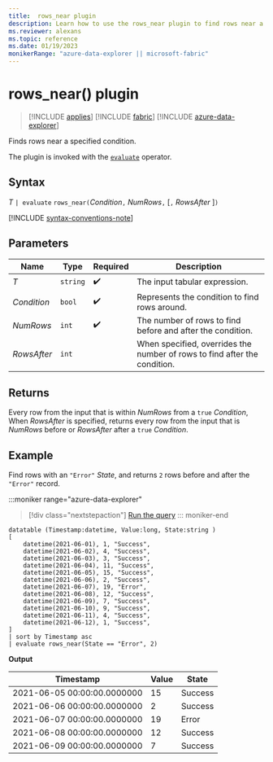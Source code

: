 ```yaml
---
title:  rows_near plugin
description: Learn how to use the rows_near plugin to find rows near a specified condition.
ms.reviewer: alexans
ms.topic: reference
ms.date: 01/19/2023
monikerRange: "azure-data-explorer || microsoft-fabric"
---
```

# rows_near() plugin

> [!INCLUDE [applies](../includes/applies-to-version/applies.md)] [!INCLUDE [fabric](../includes/applies-to-version/fabric.md)] [!INCLUDE [azure-data-explorer](../includes/applies-to-version/azure-data-explorer.md)] 

Finds rows near a specified condition.

The plugin is invoked with the [`evaluate`](evaluate-operator.md) operator.

## Syntax

*T* `| evaluate` `rows_near(`*Condition*`,` *NumRows*`,` [`,` *RowsAfter* ]`)`

[!INCLUDE [syntax-conventions-note](../includes/syntax-conventions-note.md)]

## Parameters

| Name | Type | Required | Description |
|--|--|--|--|
| *T*| `string` |  :heavy_check_mark: | The input tabular expression.|
| *Condition*| `bool` |  :heavy_check_mark: | Represents the condition to find rows around.|
| *NumRows*| `int` |  :heavy_check_mark: | The number of rows to find before and after the condition.|
| *RowsAfter*| `int` | | When specified, overrides the number of rows to find after the condition.|

## Returns

Every row from the input that is within *NumRows* from a `true` *Condition*,
When *RowsAfter* is specified, returns every row from the input that is *NumRows* before or *RowsAfter* after a `true` *Condition*.

## Example

Find rows with an `"Error"` *State*, and returns `2` rows before and after the `"Error"` record.

:::moniker range="azure-data-explorer"
> [!div class="nextstepaction"]
> <a href="https://dataexplorer.azure.com/clusters/help/databases/Samples?query=H4sIAAAAAAAAA43SSwqDMBAG4L2nGFwppJDEVxVc9gSWbkopUYMIakoSWwo9fMdC3RRpklXIxwzM/K2weOtBQnDsR2msGG9FK6y0+CJwEsMsi0FNHYEKpSyM1f3UQeidPcDzpQGnnO1ouqMsJMAI+NXcNNIYn2w4ji52cBG6yMHFS1+XxskCEweYIuQOLlsK5ggPWiu9yfYLc6mXI8z+O0bR5Q6OuU2a8Z/NXbwXGKUt1E9Y4wHCNIAf8o7hwCKg1cNcJyl08IkIlOU6CuDhGzR1CNFiAgAA" target="_blank">Run the query</a>
::: moniker-end

```kusto
datatable (Timestamp:datetime, Value:long, State:string )
[
    datetime(2021-06-01), 1, "Success",
    datetime(2021-06-02), 4, "Success",
    datetime(2021-06-03), 3, "Success",
    datetime(2021-06-04), 11, "Success",
    datetime(2021-06-05), 15, "Success",
    datetime(2021-06-06), 2, "Success",
    datetime(2021-06-07), 19, "Error",
    datetime(2021-06-08), 12, "Success",
    datetime(2021-06-09), 7, "Success",
    datetime(2021-06-10), 9, "Success",
    datetime(2021-06-11), 4, "Success",
    datetime(2021-06-12), 1, "Success",
]
| sort by Timestamp asc 
| evaluate rows_near(State == "Error", 2)
```

**Output**

|Timestamp|Value|State|
|---|---|---|
|2021-06-05 00:00:00.0000000|15|Success|
|2021-06-06 00:00:00.0000000|2|Success|
|2021-06-07 00:00:00.0000000|19|Error|
|2021-06-08 00:00:00.0000000|12|Success|
|2021-06-09 00:00:00.0000000|7|Success|
